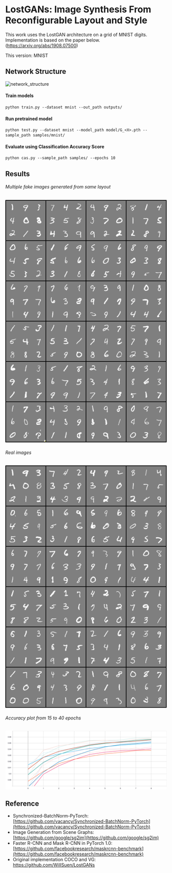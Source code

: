 # LostGANs: Image Synthesis From Reconfigurable Layout and Style
This work uses the LostGAN architecture on a grid of MNIST digits. Implementation is based on the paper below. 
(https://arxiv.org/abs/1908.07500)

This version: MNIST


## Network Structure
![network_structure](./figures/network_structure.png)


#### Train models
```
python train.py --dataset mnist --out_path outputs/
```

#### Run pretrained model
```
python test.py --dataset mnist --model_path model/G_<X>.pth --sample_path samples/mnist/
```
#### Evaluate using Classification Accuracy Score
```
python cas.py --sample_path samples/ --epochs 10 
```

## Results
###### Multiple fake images generated from same layout
![](./figures/fake_mnist_3x3_grid_epoch_40.png)
###### Real images 
![](./figures/real_mnist_3x3_grid_epoch_40.png)
###### Accuracy plot from 15 to 40 epochs
![style_morph](./figures/accuracy.svg)


## Reference
* Synchronized-BatchNorm-PyTorch: [https://github.com/vacancy/Synchronized-BatchNorm-PyTorch](https://github.com/vacancy/Synchronized-BatchNorm-PyTorch)
* Image Generation from Scene Graphs: [https://github.com/google/sg2im](https://github.com/google/sg2im)
* Faster R-CNN and Mask R-CNN in PyTorch 1.0: [https://github.com/facebookresearch/maskrcnn-benchmark](https://github.com/facebookresearch/maskrcnn-benchmark)
* Original implementation COCO and VG: https://github.com/WillSuen/LostGANs
